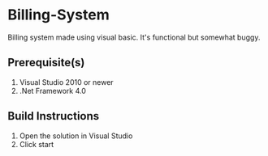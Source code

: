 # Billing-System
Billing system made using visual basic. It's functional but somewhat buggy.

## Prerequisite(s)
  1. Visual Studio 2010 or newer
  2. .Net Framework 4.0

## Build Instructions
  1. Open the solution in Visual Studio
  2. Click start
